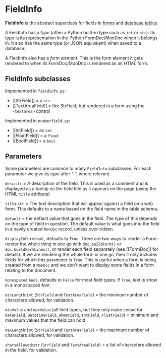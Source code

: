 # FieldInfo

**FieldInfo** is the abstract superclass for fields in [forms](FormDoc) and [database tables](MonDoc).

A FieldInfo has a *type* (often a Python  built-in type such as `int` or `str`). Its type is its representation in the Python FormDoc/MonDoc wihch it belongs in. It also has the same type (or JSON equivalent) when saved to a database.

A FieldInfo also has a *form element*. This is the form element it gets rendered to when its FormDoc/MonDoc is rendered as an HTML form.

## FieldInfo subclasses


Implemented in `fieldinfo.py`:

* [[StrField]] = a `str`
* [[TextAreaField]] = like StrField, but rendered in a form using the `<textarea>` control


Implemented in `numberfield.py`:

* [[IntField]] = an `int`
* [[FloatField]] = a `float`
* [[BoolField]] = a `bool`

## Parameters

Some parameters are common to many `FieldInfo` subclasses. For each parameter we give its type after ":", where relevant.

`desc`:`str` = A description of the field. This is used as a comment and is displayed as a tooltip on the field title as it appears on the page (using the HTML `title` attribute)

`title`:`str` = The text description that will appear against a field on a web form. This defaults to a name based on the field name in the table schema.

`default` = the default value that goes in the field. The type of this depends on the type of field in question. The default value is what goes into the field in a newly created `MonDoc` record, unless over-ridden.

`displayInForm`:`bool`, defaults to `True`. There are two ways to render a Form: render the whole thing in one go with `doc.buildForm()`  or `doc.buildFormLines()`,
or render each field separately (see [[FormDoc]] for details).
If we are rendering the whole form in one go, then it only includes fields for which this parameter is `True`.
This is useful when a form is being created from a `MonDoc` and we don't want to display some fields in a form relating to the document.

`monospaced`:`bool`, defaults to `False` for most field types. If `True`, text is show in a monospaced font.

`minLength`:`int` (`StrField` and `TextAreaField`) = the minimum number of characters allowed,
for validation.

`minValue` and `maxValue` (all field types, but they only make sense for `DateField`, `DatetimeField`, `HhmmField`, `IntField`, `FloatField`) = minimum and maximum values
that the field can hold.

`maxLength`:`int` (`StrField` and `TextAreaField`) = the maximum number of characters allowed,
for validation.

`charsAllowed`:`str` (`StrField` and `TextAreaField`) = a list of characters allowed in the
field, for validation.



